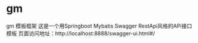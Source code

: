 # gm
gm 模板框架
这是一个用Springboot Mybatis Swagger RestApi风格的APi接口模板
页面访问地址：http://localhost:8888/swagger-ui.html#/
